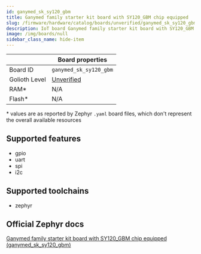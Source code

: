 ```yaml
---
id: ganymed_sk_sy120_gbm
title: Ganymed family starter kit board with SY120_GBM chip equipped
slug: /firmware/hardware/catalog/boards/unverified/ganymed_sk_sy120_gbm
description: IoT board Ganymed family starter kit board with SY120_GBM chip equipped, compatible with Golioth at unverified level.
image: /img/boards/null
sidebar_class_name: hide-item
---
```


[//]: # (This is an auto-generated file, do not edit! Changes to it will be lost upon re-generation)



|                | Board properties     |
| -------------  | -------------------- |
| Board ID       | `ganymed_sk_sy120_gbm` |
| Golioth Level  | [Unverified](/firmware/hardware#unverified-boards) |
| RAM*           | N/A |
| Flash*         | N/A |

\* values are as reported by Zephyr `.yaml` board files, which don't represent the overall available resources



## Supported features

* gpio
* uart
* spi
* i2c

## Supported toolchains

* zephyr

## Official Zephyr docs

[Ganymed family starter kit board with SY120_GBM chip equipped (ganymed_sk_sy120_gbm)](https://docs.zephyrproject.org/latest/boards/sensry/ganymed_sk/doc/index.html)
